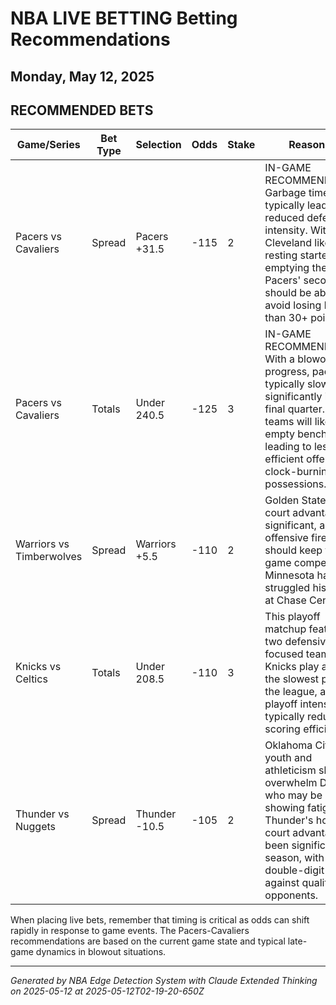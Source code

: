 # NBA LIVE BETTING Betting Recommendations
## Monday, May 12, 2025

## RECOMMENDED BETS
| Game/Series | Bet Type | Selection | Odds | Stake | Reasoning |
|-------------|----------|-----------|------|-------|-----------|
| Pacers vs Cavaliers | Spread | Pacers +31.5 | -115 | 2 | IN-GAME RECOMMENDATION: Garbage time typically leads to reduced defensive intensity. With Cleveland likely resting starters and emptying the bench, Pacers' second unit should be able to avoid losing by more than 30+ points. |
| Pacers vs Cavaliers | Totals | Under 240.5 | -125 | 3 | IN-GAME RECOMMENDATION: With a blowout in progress, pace typically slows significantly in the final quarter. Both teams will likely empty benches, leading to less efficient offense and clock-burning possessions. |
| Warriors vs Timberwolves | Spread | Warriors +5.5 | -110 | 2 | Golden State's home court advantage is significant, and their offensive firepower should keep this game competitive. Minnesota has struggled historically at Chase Center. |
| Knicks vs Celtics | Totals | Under 208.5 | -110 | 3 | This playoff matchup features two defensively-focused teams. The Knicks play at one of the slowest paces in the league, and playoff intensity typically reduces scoring efficiency. |
| Thunder vs Nuggets | Spread | Thunder -10.5 | -105 | 2 | Oklahoma City's youth and athleticism should overwhelm Denver, who may be showing fatigue. The Thunder's home court advantage has been significant this season, with several double-digit wins against quality opponents. |

When placing live bets, remember that timing is critical as odds can shift rapidly in response to game events. The Pacers-Cavaliers recommendations are based on the current game state and typical late-game dynamics in blowout situations.

---
*Generated by NBA Edge Detection System with Claude Extended Thinking on 2025-05-12 at 2025-05-12T02-19-20-650Z*

